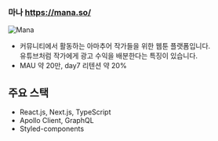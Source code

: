 ### 마나 https://mana.so/
![Mana](https://user-images.githubusercontent.com/53689198/122194273-415c0080-ced0-11eb-8ae3-2b23f906f87b.PNG)

- 커뮤니티에서 활동하는 아마추어 작가들을 위한 웹툰 플랫폼입니다.   
유튜브처럼 작가에게 광고 수익을 배분한다는 특징이 있습니다.
- MAU 약 20만, day7 리텐션 약 20%



## 주요 스택
- React.js, Next.js, TypeScript
- Apollo Client, GraphQL
- Styled-components

